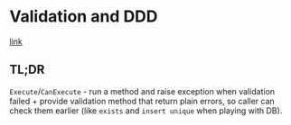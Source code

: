 # Validation and DDD

[link](https://enterprisecraftsmanship.com/posts/validation-and-ddd/)

## TL;DR

`Execute`/`CanExecute` - run a method and raise exception when validation failed + provide validation method that return plain errors, so caller can check them earlier (like `exists` and `insert unique` when playing with DB).

